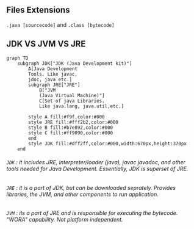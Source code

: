 ## Files Extensions
`.java [sourcecode]` and `.class [bytecode]`

## JDK VS JVM VS JRE

```mermaid
graph TD
    subgraph JDK["JDK (Java Development kit)"]
        A[Java Development 
        Tools. Like javac, 
        jdoc, java etc.]
        subgraph JRE["JRE"]
            B["JVM
            (Java Virtual Machine)"]
            C[Set of java Libraries. 
            Like java.lang, java.util,etc.]
        
        style A fill:#f9f,color:#000
        style JRE fill:#fff2b2,color:#000
        style B fill:#b7e892,color:#000
        style C fill:#ff9090,color:#000
        end
        style JDK fill:#dff2ff,color:#000,width:670px,height:370px
    end
```


###### `JDK`  : it includes JRE, interpreter/loader (java), javac javadoc, and other tools needed for Java Development. Essentially, JDK is superset of JRE.

###### `JRE` : it is a part of JDK, but can be downloaded seprately. Provides libraries, the JVM, and other components to run application.

###### `JVM` : its a part of JRE and is responsible for executing the bytecode. "WORA" capability. Not platform independent.
